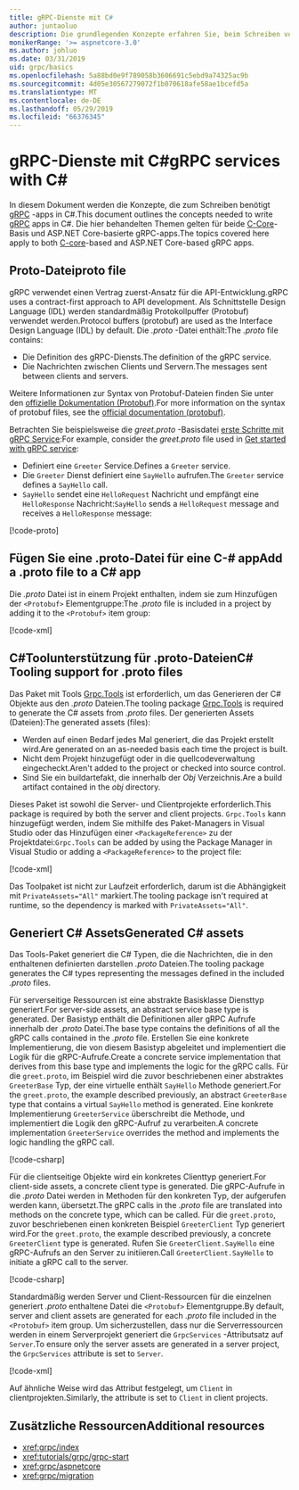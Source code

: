 ```yaml
---
title: gRPC-Dienste mit C#
author: juntaoluo
description: Die grundlegenden Konzepte erfahren Sie, beim Schreiben von gRPC-Dienste mit C#.
monikerRange: '>= aspnetcore-3.0'
ms.author: johluo
ms.date: 03/31/2019
uid: grpc/basics
ms.openlocfilehash: 5a88bd0e9f789058b3606691c5ebd9a74325ac9b
ms.sourcegitcommit: 4d05e30567279072f1b070618afe58ae1bcefd5a
ms.translationtype: MT
ms.contentlocale: de-DE
ms.lasthandoff: 05/29/2019
ms.locfileid: "66376345"
---
```

# <a name="grpc-services-with-c"></a><span data-ttu-id="06cbd-103">gRPC-Dienste mit C\#</span><span class="sxs-lookup"><span data-stu-id="06cbd-103">gRPC services with C\#</span></span>

<span data-ttu-id="06cbd-104">In diesem Dokument werden die Konzepte, die zum Schreiben benötigt [gRPC](https://grpc.io/docs/guides/) -apps in C#.</span><span class="sxs-lookup"><span data-stu-id="06cbd-104">This document outlines the concepts needed to write [gRPC](https://grpc.io/docs/guides/) apps in C#.</span></span> <span data-ttu-id="06cbd-105">Die hier behandelten Themen gelten für beide [C-Core](https://grpc.io/blog/grpc-stacks)-Basis und ASP.NET Core-basierte gRPC-apps.</span><span class="sxs-lookup"><span data-stu-id="06cbd-105">The topics covered here apply to both [C-core](https://grpc.io/blog/grpc-stacks)-based and ASP.NET Core-based gRPC apps.</span></span>

## <a name="proto-file"></a><span data-ttu-id="06cbd-106">Proto-Datei</span><span class="sxs-lookup"><span data-stu-id="06cbd-106">proto file</span></span>

<span data-ttu-id="06cbd-107">gRPC verwendet einen Vertrag zuerst-Ansatz für die API-Entwicklung.</span><span class="sxs-lookup"><span data-stu-id="06cbd-107">gRPC uses a contract-first approach to API development.</span></span> <span data-ttu-id="06cbd-108">Als Schnittstelle Design Language (IDL) werden standardmäßig Protokollpuffer (Protobuf) verwendet werden.</span><span class="sxs-lookup"><span data-stu-id="06cbd-108">Protocol buffers (protobuf) are used as the Interface Design Language (IDL) by default.</span></span> <span data-ttu-id="06cbd-109">Die *.proto* -Datei enthält:</span><span class="sxs-lookup"><span data-stu-id="06cbd-109">The *.proto* file contains:</span></span>

* <span data-ttu-id="06cbd-110">Die Definition des gRPC-Diensts.</span><span class="sxs-lookup"><span data-stu-id="06cbd-110">The definition of the gRPC service.</span></span>
* <span data-ttu-id="06cbd-111">Die Nachrichten zwischen Clients und Servern.</span><span class="sxs-lookup"><span data-stu-id="06cbd-111">The messages sent between clients and servers.</span></span>

<span data-ttu-id="06cbd-112">Weitere Informationen zur Syntax von Protobuf-Dateien finden Sie unter den [offizielle Dokumentation (Protobuf)](https://developers.google.com/protocol-buffers/docs/proto3).</span><span class="sxs-lookup"><span data-stu-id="06cbd-112">For more information on the syntax of protobuf files, see the [official documentation (protobuf)](https://developers.google.com/protocol-buffers/docs/proto3).</span></span>

<span data-ttu-id="06cbd-113">Betrachten Sie beispielsweise die *greet.proto* -Basisdatei [erste Schritte mit gRPC Service](xref:tutorials/grpc/grpc-start):</span><span class="sxs-lookup"><span data-stu-id="06cbd-113">For example, consider the *greet.proto* file used in [Get started with gRPC service](xref:tutorials/grpc/grpc-start):</span></span>

* <span data-ttu-id="06cbd-114">Definiert eine `Greeter` Service.</span><span class="sxs-lookup"><span data-stu-id="06cbd-114">Defines a `Greeter` service.</span></span>
* <span data-ttu-id="06cbd-115">Die `Greeter` Dienst definiert eine `SayHello` aufrufen.</span><span class="sxs-lookup"><span data-stu-id="06cbd-115">The `Greeter` service defines a `SayHello` call.</span></span>
* <span data-ttu-id="06cbd-116">`SayHello` sendet eine `HelloRequest` Nachricht und empfängt eine `HelloResponse` Nachricht:</span><span class="sxs-lookup"><span data-stu-id="06cbd-116">`SayHello` sends a `HelloRequest` message and receives a `HelloResponse` message:</span></span>

[!code-proto[](~/tutorials//grpc/grpc-start/sample/GrpcGreeter/Protos/greet.proto)]

## <a name="add-a-proto-file-to-a-c-app"></a><span data-ttu-id="06cbd-117">Fügen Sie eine .proto-Datei für eine C-\# app</span><span class="sxs-lookup"><span data-stu-id="06cbd-117">Add a .proto file to a C\# app</span></span>

<span data-ttu-id="06cbd-118">Die *.proto* Datei ist in einem Projekt enthalten, indem sie zum Hinzufügen der `<Protobuf>` Elementgruppe:</span><span class="sxs-lookup"><span data-stu-id="06cbd-118">The *.proto* file is included in a project by adding it to the `<Protobuf>` item group:</span></span>

[!code-xml[](~/tutorials//grpc/grpc-start/sample/GrpcGreeter/GrpcGreeter.csproj?highlight=2&range=7-11)]

## <a name="c-tooling-support-for-proto-files"></a><span data-ttu-id="06cbd-119">C#Toolunterstützung für .proto-Dateien</span><span class="sxs-lookup"><span data-stu-id="06cbd-119">C# Tooling support for .proto files</span></span>

<span data-ttu-id="06cbd-120">Das Paket mit Tools [Grpc.Tools](https://www.nuget.org/packages/Grpc.Tools/) ist erforderlich, um das Generieren der C# Objekte aus den *.proto* Dateien.</span><span class="sxs-lookup"><span data-stu-id="06cbd-120">The tooling package [Grpc.Tools](https://www.nuget.org/packages/Grpc.Tools/) is required to generate the C# assets from *.proto* files.</span></span> <span data-ttu-id="06cbd-121">Der generierten Assets (Dateien):</span><span class="sxs-lookup"><span data-stu-id="06cbd-121">The generated assets (files):</span></span>

* <span data-ttu-id="06cbd-122">Werden auf einen Bedarf jedes Mal generiert, die das Projekt erstellt wird.</span><span class="sxs-lookup"><span data-stu-id="06cbd-122">Are generated on an as-needed basis each time the project is built.</span></span>
* <span data-ttu-id="06cbd-123">Nicht dem Projekt hinzugefügt oder in die quellcodeverwaltung eingecheckt.</span><span class="sxs-lookup"><span data-stu-id="06cbd-123">Aren't added to the project or checked into source control.</span></span>
* <span data-ttu-id="06cbd-124">Sind Sie ein buildartefakt, die innerhalb der *Obj* Verzeichnis.</span><span class="sxs-lookup"><span data-stu-id="06cbd-124">Are a build artifact contained in the *obj* directory.</span></span>

<span data-ttu-id="06cbd-125">Dieses Paket ist sowohl die Server- und Clientprojekte erforderlich.</span><span class="sxs-lookup"><span data-stu-id="06cbd-125">This package is required by both the server and client projects.</span></span> <span data-ttu-id="06cbd-126">`Grpc.Tools` kann hinzugefügt werden, indem Sie mithilfe des Paket-Managers in Visual Studio oder das Hinzufügen einer `<PackageReference>` zu der Projektdatei:</span><span class="sxs-lookup"><span data-stu-id="06cbd-126">`Grpc.Tools` can be added by using the Package Manager in Visual Studio or adding a `<PackageReference>` to the project file:</span></span>

[!code-xml[](~/tutorials//grpc/grpc-start/sample/GrpcGreeter/GrpcGreeter.csproj?highlight=1&range=17)]

<span data-ttu-id="06cbd-127">Das Toolpaket ist nicht zur Laufzeit erforderlich, darum ist die Abhängigkeit mit `PrivateAssets="All"` markiert.</span><span class="sxs-lookup"><span data-stu-id="06cbd-127">The tooling package isn't required at runtime, so the dependency is marked with `PrivateAssets="All"`.</span></span>

## <a name="generated-c-assets"></a><span data-ttu-id="06cbd-128">Generiert C# Assets</span><span class="sxs-lookup"><span data-stu-id="06cbd-128">Generated C# assets</span></span>

<span data-ttu-id="06cbd-129">Das Tools-Paket generiert die C# Typen, die die Nachrichten, die in den enthaltenen definierten darstellen *.proto* Dateien.</span><span class="sxs-lookup"><span data-stu-id="06cbd-129">The tooling package generates the C# types representing the messages defined in the included *.proto* files.</span></span>

<span data-ttu-id="06cbd-130">Für serverseitige Ressourcen ist eine abstrakte Basisklasse Diensttyp generiert.</span><span class="sxs-lookup"><span data-stu-id="06cbd-130">For server-side assets, an abstract service base type is generated.</span></span> <span data-ttu-id="06cbd-131">Der Basistyp enthält die Definitionen aller gRPC Aufrufe innerhalb der *.proto* Datei.</span><span class="sxs-lookup"><span data-stu-id="06cbd-131">The base type contains the definitions of all the gRPC calls contained in the *.proto* file.</span></span> <span data-ttu-id="06cbd-132">Erstellen Sie eine konkrete Implementierung, die von diesem Basistyp abgeleitet und implementiert die Logik für die gRPC-Aufrufe.</span><span class="sxs-lookup"><span data-stu-id="06cbd-132">Create a concrete service implementation that derives from this base type and implements the logic for the gRPC calls.</span></span> <span data-ttu-id="06cbd-133">Für die `greet.proto`, im Beispiel wird die zuvor beschriebenen einer abstraktes `GreeterBase` Typ, der eine virtuelle enthält `SayHello` Methode generiert.</span><span class="sxs-lookup"><span data-stu-id="06cbd-133">For the `greet.proto`, the example described previously, an abstract `GreeterBase` type that contains a virtual `SayHello` method is generated.</span></span> <span data-ttu-id="06cbd-134">Eine konkrete Implementierung `GreeterService` überschreibt die Methode, und implementiert die Logik den gRPC-Aufruf zu verarbeiten.</span><span class="sxs-lookup"><span data-stu-id="06cbd-134">A concrete implementation `GreeterService` overrides the method and implements the logic handling the gRPC call.</span></span>

[!code-csharp[](~/tutorials//grpc/grpc-start/sample/GrpcGreeter/Services/GreeterService.cs?name=snippet)]

<span data-ttu-id="06cbd-135">Für die clientseitige Objekte wird ein konkretes Clienttyp generiert.</span><span class="sxs-lookup"><span data-stu-id="06cbd-135">For client-side assets, a concrete client type is generated.</span></span> <span data-ttu-id="06cbd-136">Die gRPC-Aufrufe in die *.proto* Datei werden in Methoden für den konkreten Typ, der aufgerufen werden kann, übersetzt.</span><span class="sxs-lookup"><span data-stu-id="06cbd-136">The gRPC calls in the *.proto* file are translated into methods on the concrete type, which can be called.</span></span> <span data-ttu-id="06cbd-137">Für die `greet.proto`, zuvor beschriebenen einen konkreten Beispiel `GreeterClient` Typ generiert wird.</span><span class="sxs-lookup"><span data-stu-id="06cbd-137">For the `greet.proto`, the example described previously, a concrete `GreeterClient` type is generated.</span></span> <span data-ttu-id="06cbd-138">Rufen Sie `GreeterClient.SayHello` eine gRPC-Aufrufs an den Server zu initiieren.</span><span class="sxs-lookup"><span data-stu-id="06cbd-138">Call `GreeterClient.SayHello` to initiate a gRPC call to the server.</span></span>

[!code-csharp[](~/tutorials//grpc/grpc-start/sample/GrpcGreeterClient/Program.cs?highlight=5-8&name=snippet)]

<span data-ttu-id="06cbd-139">Standardmäßig werden Server und Client-Ressourcen für die einzelnen generiert *.proto* enthaltene Datei die `<Protobuf>` Elementgruppe.</span><span class="sxs-lookup"><span data-stu-id="06cbd-139">By default, server and client assets are generated for each *.proto* file included in the `<Protobuf>` item group.</span></span> <span data-ttu-id="06cbd-140">Um sicherzustellen, dass nur die Serverressourcen werden in einem Serverprojekt generiert die `GrpcServices` -Attributsatz auf `Server`.</span><span class="sxs-lookup"><span data-stu-id="06cbd-140">To ensure only the server assets are generated in a server project, the `GrpcServices` attribute is set to `Server`.</span></span>

[!code-xml[](~/tutorials//grpc/grpc-start/sample/GrpcGreeter/GrpcGreeter.csproj?highlight=2&range=7-11)]

<span data-ttu-id="06cbd-141">Auf ähnliche Weise wird das Attribut festgelegt, um `Client` in clientprojekten.</span><span class="sxs-lookup"><span data-stu-id="06cbd-141">Similarly, the attribute is set to `Client` in client projects.</span></span>

## <a name="additional-resources"></a><span data-ttu-id="06cbd-142">Zusätzliche Ressourcen</span><span class="sxs-lookup"><span data-stu-id="06cbd-142">Additional resources</span></span>

* <xref:grpc/index>
* <xref:tutorials/grpc/grpc-start>
* <xref:grpc/aspnetcore>
* <xref:grpc/migration>
